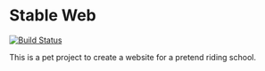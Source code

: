 Stable Web
=================================

[![Build Status](https://travis-ci.org/Froom2/StableWeb.svg?branch=master)](https://travis-ci.org/Froom2/StableWeb)

This is a pet project to create a website for a pretend riding school.
